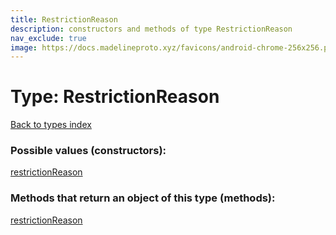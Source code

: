```yaml
---
title: RestrictionReason
description: constructors and methods of type RestrictionReason
nav_exclude: true
image: https://docs.madelineproto.xyz/favicons/android-chrome-256x256.png
---
```

# Type: RestrictionReason
[Back to types index](index.md)



### Possible values (constructors):

[restrictionReason](../constructors/restrictionReason.md)  



### Methods that return an object of this type (methods):



[restrictionReason](../constructors/restrictionReason.md)  

